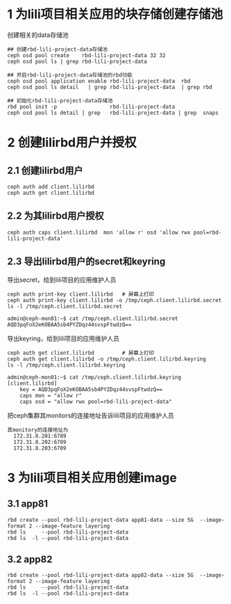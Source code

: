 # 1 为lili项目相关应用的块存储创建存储池
创建相关的data存储池
```
## 创建rbd-lili-project-data存储池
ceph osd pool create    rbd-lili-project-data 32 32
ceph osd pool ls | grep rbd-lili-project-data 

## 开启rbd-lili-project-data存储池的rbd功能
ceph osd pool application enable rbd-lili-project-data  rbd
ceph osd pool ls detail   | grep rbd-lili-project-data  | grep rbd

## 初始化rbd-lili-project-data存储池
rbd pool init -p                 rbd-lili-project-data
ceph osd pool ls detail | grep   rbd-lili-project-data | grep  snaps
```

# 2 创建lilirbd用户并授权
## 2.1 创建lilirbd用户
```
ceph auth add client.lilirbd
ceph auth get client.lilirbd
```

## 2.2 为其lilirbd用户授权
```
ceph auth caps client.lilirbd  mon 'allow r' osd 'allow rwx pool=rbd-lili-project-data'
```

## 2.3 导出lilirbd用户的secret和keyring
导出secret，给到lili项目的应用维护人员
```
ceph auth print-key client.lilirbd   # 屏幕上打印
ceph auth print-key client.lilirbd -o /tmp/ceph.client.lilirbd.secret
ls -l /tmp/ceph.client.lilirbd.secret

admin@ceph-mon01:~$ cat /tmp/ceph.client.lilirbd.secret
AQD3pqFoX2eKOBAA5sb4PYZDqz44svspFtwdzQ==
```

导出keyring，给到lili项目的应用维护人员
```
ceph auth get client.lilirbd         # 屏幕上打印 
ceph auth get client.lilirbd -o /tmp/ceph.client.lilirbd.keyring
ls -l /tmp/ceph.client.lilirbd.keyring

admin@ceph-mon01:~$ cat /tmp/ceph.client.lilirbd.keyring 
[client.lilirbd]
	key = AQD3pqFoX2eKOBAA5sb4PYZDqz44svspFtwdzQ==
	caps mon = "allow r"
	caps osd = "allow rwx pool=rbd-lili-project-data"
```

把ceph集群其monitors的连接地址告诉lili项目的应用维护人员
```
其monitory的连接地址为
  172.31.8.201:6789
  172.31.8.202:6789
  172.31.8.203:6789
```

# 3 为lili项目相关应用创建image
## 3.1 app81
```
rbd create --pool rbd-lili-project-data app81-data --size 5G  --image-format 2 --image-feature layering
rbd ls     --pool rbd-lili-project-data 
rbd ls  -l --pool rbd-lili-project-data
```

## 3.2 app82
```
rbd create --pool rbd-lili-project-data app82-data --size 5G  --image-format 2 --image-feature layering
rbd ls     --pool rbd-lili-project-data 
rbd ls  -l --pool rbd-lili-project-data
```

